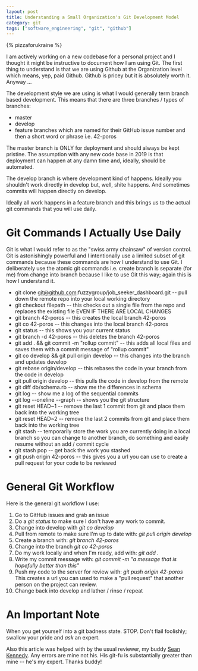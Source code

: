 ```yaml
---
layout: post
title: Understanding a Small Organization's Git Development Model
category: git
tags: ["software_engineering", "git", "github"]
---
```

{% pizzaforukraine  %}

I am actively working on a new codebase for a personal project and I thought it might be instructive to document how I am using Git.  The first thing to understand is that we are using Github at the Organization level which means, yep, paid Github.  Github is pricey but it is absolutely worth it.  Anyway ...

The development style we are using is what I would generally term branch based development.  This means that there are three branches / types of branches: 

* master
* develop
* feature branches which are named for their GitHub issue number and then a short word or phrase i.e. 42-poros

The master branch is ONLY for deployment and should always be kept pristine.  The assumption with any new code base in 2019 is that deployment can happen at any damn time and, ideally, should be automated.

The develop branch is where development kind of happens.  Ideally you shouldn't work directly in develop but, well, shite happens.  And sometimes commits will happen directly on develop.

Ideally all work happens in a feature branch and this brings us to the actual git commands that you will use daily.  

# Git Commands I Actually Use Daily

Git is what I would refer to as the "swiss army chainsaw" of version control.  Git is astonishingly powerful and I intentionally use a limited subset of git commands because these commands are how I understand to use Git.  I deliberately use the atomic git commands i.e. create branch is separate (for me) from change into branch because I like to use Git this way; again this is how I understand it.  

* git clone git@github.com:fuzzygroup/job_seeker_dashboard.git -- pull down the remote repo into your local working directory
* git checkout filepath -- this checks out a single file from the repo and replaces the existing file EVEN IF THERE ARE LOCAL CHANGES
* git branch 42-poros -- this creates the local branch 42-poros
* git co 42-poros -- this changes into the local branch 42-poros
* git status -- this shows you your current status
* git branch -d 42-poros -- this deletes the branch 42-poros
* git add . && git commit -m "rollup commit" -- this adds all local files and saves them with a commit message of "rollup commit"
* git co develop && git pull origin develop -- this changes into the branch and updates develop
* git rebase origin/develop -- this rebases the code in your branch from the code in develop
* git pull origin develop -- this pulls the code in develop from the remote
* git diff db/schema.rb -- show me the differences in schema
* git log -- show me a log of the sequential commits
* git log --oneline --graph -- shows you the git structure
* git reset HEAD~1 -- remove the last 1 commit from git and place them back into the working tree
* git reset HEAD~2 -- remove the last 2 commits from git and place them back into the working tree
* git stash -- temporarily store the work you are currently doing in a local branch so you can change to another branch, do something and easily resume without an add / commit cycle
* git stash pop -- get back the work you stashed
* git push origin 42-poros -- this gives you a url you can use to create a pull request for your code to be reviewed

# General Git Workflow

Here is the general git workflow I use:

1. Go to GitHub issues and grab an issue
2. Do a *git status* to make sure I don't have any work to commit.
3. Change into develop with *git co develop*
4. Pull from remote to make sure I'm up to date with: *git pull origin develop*
5. Create a branch with: *git branch 42-poros*
6. Change into the branch *git co 42-poros*
7. Do my work locally and when I'm ready, add with: *git add .*
8. Write my commit message with: *git commit -m "a message that is hopefully better than this"*
9. Push my code to the server for review with: *git push origin 42-poros*  This creates a url you can used to make a "pull request" that another person on the project can review.
10. Change back into develop and lather / rinse / repeat

 # An Important Note

When you get yourself into a git badness state.  STOP.  Don't flail foolishly; swallow your pride and *ask* an expert.  

Also this article was helped with by the usual reviewer, my buddy [Sean Kennedy](https;//csphere.github.io/).  Any errors are mine not his.  His git-fu is substantially greater than mine -- he's my expert.  Thanks buddy!
